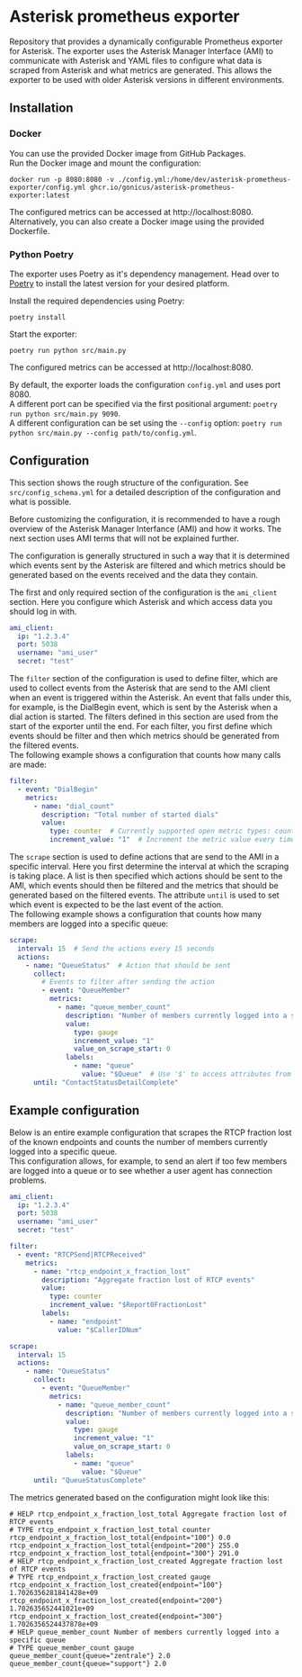 # Asterisk prometheus exporter
Repository that provides a dynamically configurable Prometheus exporter for Asterisk. The exporter uses the Asterisk Manager Interface (AMI) to communicate with Asterisk and YAML files to configure what data is scraped from Asterisk and what metrics are generated. This allows the exporter to be used with older Asterisk versions in different environments.

## Installation
### Docker
You can use the provided Docker image from GitHub Packages. \
Run the Docker image and mount the configuration:
```
docker run -p 8080:8080 -v ./config.yml:/home/dev/asterisk-prometheus-exporter/config.yml ghcr.io/gonicus/asterisk-prometheus-exporter:latest
```
The configured metrics can be accessed at http://localhost:8080. \
Alternatively, you can also create a Docker image using the provided Dockerfile.

### Python Poetry
The exporter uses Poetry as it's dependency management. Head over to [Poetry](https://python-poetry.org/) to install the latest version for your desired platform.

Install the required dependencies using Poetry:
```
poetry install
```

Start the exporter:
```
poetry run python src/main.py
```
The configured metrics can be accessed at http://localhost:8080.

By default, the exporter loads the configuration `config.yml` and uses port 8080. \
A different port can be specified via the first positional argument: `poetry run python src/main.py 9090`. \
A different configuration can be set using the `--config` option: `poetry run python src/main.py --config path/to/config.yml`.

## Configuration
This section shows the rough structure of the configuration. See `src/config_schema.yml` for a detailed description of the configuration and what is possible.

Before customizing the configuration, it is recommended to have a rough overview of the Asterisk Manager Interfance (AMI) and how it works. The next section uses AMI terms that will not be explained further.

The configuration is generally structured in such a way that it is determined which events sent by the Asterisk are filtered and which metrics should be generated based on the events received and the data they contain.

The first and only required section of the configuration is the `ami_client` section. Here you configure which Asterisk and which access data you should log in with.
```yml
ami_client:
  ip: "1.2.3.4"
  port: 5038
  username: "ami_user"
  secret: "test"
```

The `filter` section of the configuration is used to define filter, which are used to collect events from the Asterisk that are send to the AMI client when an event is triggered within the Asterisk. An event that falls under this, for example, is the DialBegin event, which is sent by the Asterisk when a dial action is started. The filters defined in this section are used from the start of the exporter until the end. For each filter, you first define which events should be filter and then which metrics should be generated from the filtered events. \
The following example shows a configuration that counts how many calls are made:
```yml
filter:
  - event: "DialBegin"
    metrics:
      - name: "dial_count"
        description: "Total number of started dials"
        value:
          type: counter  # Currently supported open metric types: counter, gauge
          increment_value: "1"  # Increment the metric value every time a DialBegin event is received
```

The `scrape` section is used to define actions that are send to the AMI in a specific interval. Here you first determine the interval at which the scraping is taking place. A list is then specified which actions should be sent to the AMI, which events should then be filtered and the metrics that should be generated based on the filtered events. The attribute `until` is used to set which event is expected to be the last event of the action. \
The following example shows a configuration that counts how many members are logged into a specific queue:
```yml
scrape:
  interval: 15  # Send the actions every 15 seconds
  actions:
    - name: "QueueStatus"  # Action that should be sent
      collect:
        # Events to filter after sending the action
        - event: "QueueMember"
          metrics:
            - name: "queue_member_count"
              description: "Number of members currently logged into a specific queue"
              value:
                type: gauge
                increment_value: "1"
                value_on_scrape_start: 0
              labels:
                - name: "queue"
                  value: "$Queue"  # Use '$' to access attributes from the filtered event
      until: "ContactStatusDetailComplete"
```

## Example configuration
Below is an entire example configuration that scrapes the RTCP fraction lost of the known endpoints and counts the number of members currently logged into a specific queue. \
This configuration allows, for example, to send an alert if too few members are logged into a queue or to see whether a user agent has connection problems.
```yml
ami_client:
  ip: "1.2.3.4"
  port: 5038
  username: "ami_user"
  secret: "test"

filter:
  - event: "RTCPSend|RTCPReceived"
    metrics:
      - name: "rtcp_endpoint_x_fraction_lost"
        description: "Aggregate fraction lost of RTCP events"
        value:
          type: counter
          increment_value: "$Report0FractionLost"
        labels:
          - name: "endpoint"
            value: "$CallerIDNum"

scrape:
  interval: 15
  actions:
    - name: "QueueStatus"
      collect:
        - event: "QueueMember"
          metrics:
            - name: "queue_member_count"
              description: "Number of members currently logged into a specific queue"
              value:
                type: gauge
                increment_value: "1"
                value_on_scrape_start: 0
              labels:
                - name: "queue"
                  value: "$Queue"
      until: "QueueStatusComplete"
```
The metrics generated based on the configuration might look like this:
```
# HELP rtcp_endpoint_x_fraction_lost_total Aggregate fraction lost of RTCP events
# TYPE rtcp_endpoint_x_fraction_lost_total counter
rtcp_endpoint_x_fraction_lost_total{endpoint="100"} 0.0
rtcp_endpoint_x_fraction_lost_total{endpoint="200"} 255.0
rtcp_endpoint_x_fraction_lost_total{endpoint="300"} 291.0
# HELP rtcp_endpoint_x_fraction_lost_created Aggregate fraction lost of RTCP events
# TYPE rtcp_endpoint_x_fraction_lost_created gauge
rtcp_endpoint_x_fraction_lost_created{endpoint="100"} 1.7026356281841428e+09
rtcp_endpoint_x_fraction_lost_created{endpoint="200"} 1.702635652441021e+09
rtcp_endpoint_x_fraction_lost_created{endpoint="300"} 1.7026356524437878e+09
# HELP queue_member_count Number of members currently logged into a specific queue
# TYPE queue_member_count gauge
queue_member_count{queue="zentrale"} 2.0
queue_member_count{queue="support"} 2.0
```

